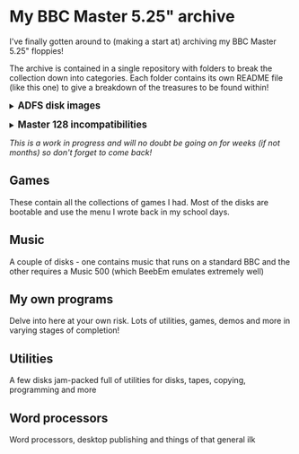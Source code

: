 # My BBC Master 5.25" archive
I've finally gotten around to (making a start at) archiving my BBC Master 5.25" floppies!

The archive is contained in a single repository with folders to break the collection down into categories. Each folder contains its own README file (like this one) to give a breakdown of the treasures to be found within!

<big><b><details><summary>ADFS disk images</summary></b></big>
  
Most of my disk images are ADFS as I could store a lot more per disk that way. For those not familiar with ADFS images, it is easily set up in BeebEm
```
Set the machine to being a Master 128 by selecting Hardware / BBC Model / BBC Master 128

To choose ADFS as your filing system you can do any of the following
- *ADFS
- A+BREAK
- *CO.FILE 13 (This is my preference as it sets ADFS as the dafault)

Similarly, to choose DFS you can do any of the following
- *DISC
- D+BREAK
- *CO.FILE 9
```
</details>

<big><b><details><summary>Master 128 incompatibilities</summary></b></big>

There are a small handful of archived games that don't work properly on the BBC Master but are stored on ADFS disk images regardless. Most of these will run but have messed up user-defined characters (because they're stored in a different location on the Master). A few won't run at all.
</details>

_This is a work in progress and will no doubt be going on for weeks (if not months) so don't forget to come back!_
## Games
These contain all the collections of games I had. Most of the disks are bootable and use the menu I wrote back in my school days.
## Music
A couple of disks - one contains music that runs on a standard BBC and the other requires a Music 500 (which BeebEm emulates extremely well)
## My own programs
Delve into here at your own risk. Lots of utilities, games, demos and more in varying stages of completion!
## Utilities
A few disks jam-packed full of utilities for disks, tapes, copying, programming and more
## Word processors
Word processors, desktop publishing and things of that general ilk
